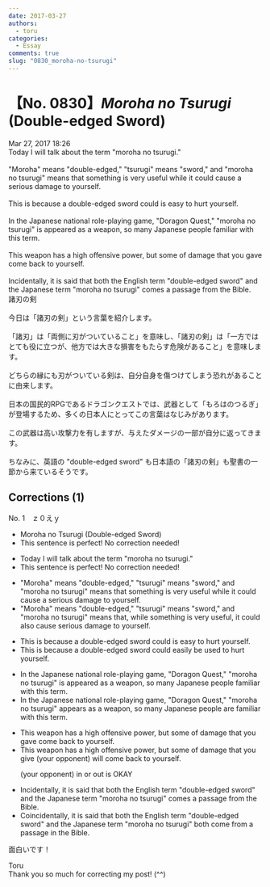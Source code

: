 ```yaml
---
date: 2017-03-27
authors:
  - toru
categories:
  - Essay
comments: true
slug: "0830_moroha-no-tsurugi"
---
```


# 【No. 0830】<strong><em>Moroha no Tsurugi</strong></em> (Double-edged Sword)
<div class="date">Mar 27, 2017 18:26</div>
<div id="post"><div id="body_show_ori">
Today I will talk about the term "moroha no tsurugi."<br/><br/>"Moroha" means "double-edged," "tsurugi" means "sword," and "moroha no tsurugi" means that something is very useful while it could cause a serious damage to yourself.<br/><br/>This is because a double-edged sword could is easy to hurt yourself.<br/><br/>In the Japanese national role-playing game, "Doragon Quest," "moroha no tsurugi" is appeared as a weapon, so many Japanese people familiar with this term.<br/><br/>This weapon has a high offensive power, but some of damage that you gave come back to yourself.<br/><br/>Incidentally, it is said that both the English term "double-edged sword" and the Japanese term "moroha no tsurugi" comes a passage from the Bible.
</div></div>

<!-- more -->

<div id="post_ja"><div id="body_show_mo">
諸刃の剣<br/><br/>今日は「諸刃の剣」という言葉を紹介します。<br/><br/>「諸刃」は「両側に刃がついていること」を意味し、「諸刃の剣」は「一方ではとても役に立つが、他方では大きな損害をもたらす危険があること」を意味します。<br/><br/>どちらの縁にも刃がついている剣は、自分自身を傷つけてしまう恐れがあることに由来します。<br/><br/>日本の国民的RPGであるドラゴンクエストでは、武器として「もろはのつるぎ」が登場するため、多くの日本人にとってこの言葉はなじみがあります。<br/><br/>この武器は高い攻撃力を有しますが、与えたダメージの一部が自分に返ってきます。<br/><br/>ちなみに、英語の "double-edged sword" も日本語の「諸刃の剣」も聖書の一節から来ているそうです。
</div></div>

## Corrections (1)
<div id="block"><div class="first_name"> No. 1　<span class="just_name">ｚ０えｙ</span></div><div id="block2">
<ul class="correction_field">
<li class="incorrect">Moroha no Tsurugi (Double-edged Sword)</li>
<li class="corrected perfect">This sentence is perfect! No correction needed!</li>
</ul>
<ul class="correction_field">
<li class="incorrect">Today I will talk about the term "moroha no tsurugi."</li>
<li class="corrected perfect">This sentence is perfect! No correction needed!</li>
</ul>
<ul class="correction_field">
<li class="incorrect">"Moroha" means "double-edged," "tsurugi" means "sword," and "moroha no tsurugi" means that something is very useful while it could cause a serious damage to yourself.</li>
<li class="corrected correct">
"Moroha" means "double-edged," "tsurugi" means "sword," and "moroha no tsurugi" means that, while something is very useful, it could also cause serious damage to yourself.
</li>
</ul>
<ul class="correction_field">
<li class="incorrect">This is because a double-edged sword could is easy to hurt yourself.</li>
<li class="corrected correct">
This is because a double-edged sword could easily be used to hurt yourself.
</li>
</ul>
<ul class="correction_field">
<li class="incorrect">In the Japanese national role-playing game, "Doragon Quest," "moroha no tsurugi" is appeared as a weapon, so many Japanese people familiar with this term.</li>
<li class="corrected correct">
In the Japanese national role-playing game, "Doragon Quest," "moroha no tsurugi" <span class="f_blue">appears </span>as a weapon, so many Japanese people <span class="f_blue">are</span> familiar with this term.
</li>
</ul>
<ul class="correction_field">
<li class="incorrect">This weapon has a high offensive power, but some of damage that you gave come back to yourself.</li>
<li class="corrected correct">
This weapon has a high offensive power, but some of damage that you <span class="f_blue">give (your opponent) will </span>come back to yourself.
<p class="correction_comment">(your opponent) in or out is OKAY</p>
</li>
</ul>
<ul class="correction_field">
<li class="incorrect">Incidentally, it is said that both the English term "double-edged sword" and the Japanese term "moroha no tsurugi" comes a passage from the Bible.</li>
<li class="corrected correct">
Coincidentally, it is said that both the English term "double-edged sword" and the Japanese term "moroha no tsurugi" <span class="f_blue">both come from</span> a passage in the Bible.
</li>
</ul>
<p class="comment_small">
 面白いです！
</p>

</div><div class="name"><span class="just_name">Toru</span><br>
Thank you so much for correcting my post! (^^)
</div>
</div>
